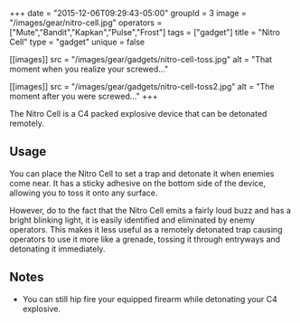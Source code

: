 +++
date = "2015-12-06T09:29:43-05:00"
groupId = 3
image = "/images/gear/nitro-cell.jpg"
operators = ["Mute","Bandit","Kapkan","Pulse","Frost"]
tags = ["gadget"]
title = "Nitro Cell"
type = "gadget"
unique = false

[[images]]
  src = "/images/gear/gadgets/nitro-cell-toss.jpg"
  alt = "That moment when you realize your screwed..."

[[images]]
  src = "/images/gear/gadgets/nitro-cell-toss2.jpg"
  alt = "The moment after you were screwed..."
+++

The Nitro Cell is a C4 packed explosive device that can be detonated remotely.

## Usage

You can place the Nitro Cell to set a trap and detonate it when enemies come near. It has a sticky adhesive on the bottom side of the device, allowing you to toss it onto any surface.

However, do to the fact that the Nitro Cell emits a fairly loud buzz and has a bright blinking light, it is easily identified and eliminated by enemy operators. This makes it less useful as a remotely detonated trap causing operators to use it more like a grenade, tossing it through entryways and detonating it immediately.

## Notes

- You can still hip fire your equipped firearm while detonating your C4 explosive.
